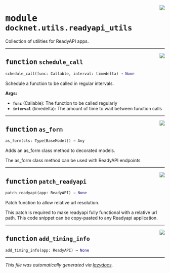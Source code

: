 <!-- markdownlint-disable -->

<a href="https://github.com/khulnasoft/docknet/blob/main/backend/src/docknet/utils/readyapi_utils.py#L0"><img align="right" style="float:right;" src="https://img.shields.io/badge/-source-cccccc?style=flat-square"></a>

# <kbd>module</kbd> `docknet.utils.readyapi_utils`
Collection of utilities for ReadyAPI apps. 


---

<a href="https://github.com/khulnasoft/docknet/blob/main/backend/src/docknet/utils/readyapi_utils.py#L14"><img align="right" style="float:right;" src="https://img.shields.io/badge/-source-cccccc?style=flat-square"></a>

## <kbd>function</kbd> `schedule_call`

```python
schedule_call(func: Callable, interval: timedelta) → None
```

Schedule a function to be called in regular intervals. 



**Args:**
 
 - <b>`func`</b> (Callable):  The function to be called regularly 
 - <b>`interval`</b> (timedelta):  The amount of time to wait between function calls 


---

<a href="https://github.com/khulnasoft/docknet/blob/main/backend/src/docknet/utils/readyapi_utils.py#L33"><img align="right" style="float:right;" src="https://img.shields.io/badge/-source-cccccc?style=flat-square"></a>

## <kbd>function</kbd> `as_form`

```python
as_form(cls: Type[BaseModel]) → Any
```

Adds an as_form class method to decorated models. 

The as_form class method can be used with ReadyAPI endpoints 


---

<a href="https://github.com/khulnasoft/docknet/blob/main/backend/src/docknet/utils/readyapi_utils.py#L57"><img align="right" style="float:right;" src="https://img.shields.io/badge/-source-cccccc?style=flat-square"></a>

## <kbd>function</kbd> `patch_readyapi`

```python
patch_readyapi(app: ReadyAPI) → None
```

Patch function to allow relative url resolution. 

This patch is required to make readyapi fully functional with a relative url path. This code snippet can be copy-pasted to any Readyapi application. 


---

<a href="https://github.com/khulnasoft/docknet/blob/main/backend/src/docknet/utils/readyapi_utils.py#L121"><img align="right" style="float:right;" src="https://img.shields.io/badge/-source-cccccc?style=flat-square"></a>

## <kbd>function</kbd> `add_timing_info`

```python
add_timing_info(app: ReadyAPI) → None
```








---

_This file was automatically generated via [lazydocs](https://github.com/khulnasoft/lazydocs)._
